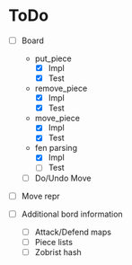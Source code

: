# ToDo

- [ ] Board
  - put_piece
    - [x] Impl
    - [x] Test
  - remove_piece
    - [x] Impl
    - [x] Test
  - move_piece
    - [x] Impl
    - [x] Test
  - fen parsing
    - [x] Impl
    - [ ] Test
  - [ ] Do/Undo Move

- [ ] Move repr

- [ ] Additional bord information
  - [ ] Attack/Defend maps
  - [ ] Piece lists
  - [ ] Zobrist hash
